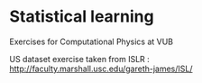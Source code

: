# Statistical learning

Exercises for Computational Physics at VUB

US dataset exercise taken from ISLR : http://faculty.marshall.usc.edu/gareth-james/ISL/
